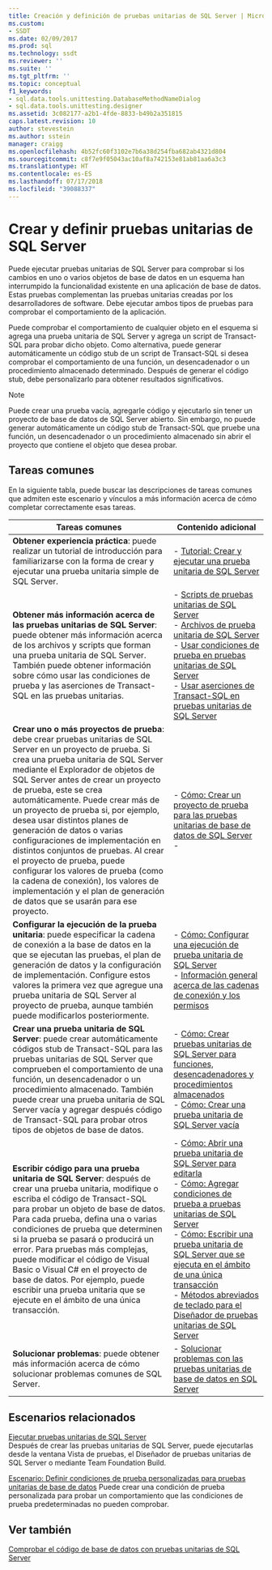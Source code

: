 ```yaml
---
title: Creación y definición de pruebas unitarias de SQL Server | Microsoft Docs
ms.custom:
- SSDT
ms.date: 02/09/2017
ms.prod: sql
ms.technology: ssdt
ms.reviewer: ''
ms.suite: ''
ms.tgt_pltfrm: ''
ms.topic: conceptual
f1_keywords:
- sql.data.tools.unittesting.DatabaseMethodNameDialog
- sql.data.tools.unittesting.designer
ms.assetid: 3c082177-a2b1-4fde-8833-b49b2a351815
caps.latest.revision: 10
author: stevestein
ms.author: sstein
manager: craigg
ms.openlocfilehash: 4b52fc60f3102e7b6a38d254fba682ab4321d804
ms.sourcegitcommit: c8f7e9f05043ac10af8a742153e81ab81aa6a3c3
ms.translationtype: HT
ms.contentlocale: es-ES
ms.lasthandoff: 07/17/2018
ms.locfileid: "39088337"
---
```

# <a name="creating-and-defining-sql-server-unit-tests"></a>Crear y definir pruebas unitarias de SQL Server
Puede ejecutar pruebas unitarias de SQL Server para comprobar si los cambios en uno o varios objetos de base de datos en un esquema han interrumpido la funcionalidad existente en una aplicación de base de datos. Estas pruebas complementan las pruebas unitarias creadas por los desarrolladores de software. Debe ejecutar ambos tipos de pruebas para comprobar el comportamiento de la aplicación.  
  
Puede comprobar el comportamiento de cualquier objeto en el esquema si agrega una prueba unitaria de SQL Server y agrega un script de Transact\-SQL para probar dicho objeto. Como alternativa, puede generar automáticamente un código stub de un script de Transact\-SQL si desea comprobar el comportamiento de una función, un desencadenador o un procedimiento almacenado determinado. Después de generar el código stub, debe personalizarlo para obtener resultados significativos.  
  
> [!NOTE]  
> Puede crear una prueba vacía, agregarle código y ejecutarlo sin tener un proyecto de base de datos de SQL Server abierto. Sin embargo, no puede generar automáticamente un código stub de Transact\-SQL que pruebe una función, un desencadenador o un procedimiento almacenado sin abrir el proyecto que contiene el objeto que desea probar.  
  
## <a name="common-tasks"></a>Tareas comunes  
En la siguiente tabla, puede buscar las descripciones de tareas comunes que admiten este escenario y vínculos a más información acerca de cómo completar correctamente esas tareas.  
  
|Tareas comunes|Contenido adicional|  
|----------------|----------------------|  
|**Obtener experiencia práctica**: puede realizar un tutorial de introducción para familiarizarse con la forma de crear y ejecutar una prueba unitaria simple de SQL Server.|-   [Tutorial: Crear y ejecutar una prueba unitaria de SQL Server](../ssdt/walkthrough-creating-and-running-a-sql-server-unit-test.md)|  
|**Obtener más información acerca de las pruebas unitarias de SQL Server**: puede obtener más información acerca de los archivos y scripts que forman una prueba unitaria de SQL Server. También puede obtener información sobre cómo usar las condiciones de prueba y las aserciones de Transact\-SQL en las pruebas unitarias.|-   [Scripts de pruebas unitarias de SQL Server](../ssdt/scripts-in-sql-server-unit-tests.md)<br />-   [Archivos de prueba unitaria de SQL Server](../ssdt/sql-server-unit-test-files.md)<br />-   [Usar condiciones de prueba en pruebas unitarias de SQL Server](../ssdt/using-test-conditions-in-sql-server-unit-tests.md)<br />-   [Usar aserciones de Transact-SQL en pruebas unitarias de SQL Server](../ssdt/using-transact-sql-assertions-in-sql-server-unit-tests.md)|  
|**Crear uno o más proyectos de prueba**: debe crear pruebas unitarias de SQL Server en un proyecto de prueba. Si crea una prueba unitaria de SQL Server mediante el Explorador de objetos de SQL Server antes de crear un proyecto de prueba, este se crea automáticamente. Puede crear más de un proyecto de prueba si, por ejemplo, desea usar distintos planes de generación de datos o varias configuraciones de implementación en distintos conjuntos de pruebas. Al crear el proyecto de prueba, puede configurar los valores de prueba (como la cadena de conexión), los valores de implementación y el plan de generación de datos que se usarán para ese proyecto.|-   [Cómo: Crear un proyecto de prueba para las pruebas unitarias de base de datos de SQL Server](../ssdt/how-to-create-a-test-project-for-sql-server-database-unit-testing.md)<br />-|  
|**Configurar la ejecución de la prueba unitaria**: puede especificar la cadena de conexión a la base de datos en la que se ejecutan las pruebas, el plan de generación de datos y la configuración de implementación. Configure estos valores la primera vez que agregue una prueba unitaria de SQL Server al proyecto de prueba, aunque también puede modificarlos posteriormente.|-   [Cómo: Configurar una ejecución de prueba unitaria de SQL Server](../ssdt/how-to-configure-sql-server-unit-test-execution.md)<br />-   [Información general acerca de las cadenas de conexión y los permisos](../ssdt/overview-of-connection-strings-and-permissions.md)|  
|**Crear una prueba unitaria de SQL Server**: puede crear automáticamente códigos stub de Transact\-SQL para las pruebas unitarias de SQL Server que comprueben el comportamiento de una función, un desencadenador o un procedimiento almacenado. También puede crear una prueba unitaria de SQL Server vacía y agregar después código de Transact\-SQL para probar otros tipos de objetos de base de datos.|-   [Cómo: Crear pruebas unitarias de SQL Server para funciones, desencadenadores y procedimientos almacenados](../ssdt/how-to-create-unit-tests-for-functions-triggers-stored-procedures.md)<br />-   [Cómo: Crear una prueba unitaria de SQL Server vacía](../ssdt/how-to-create-an-empty-sql-server-unit-test.md)|  
|**Escribir código para una prueba unitaria de SQL Server**: después de crear una prueba unitaria, modifique o escriba el código de Transact\-SQL para probar un objeto de base de datos. Para cada prueba, defina una o varias condiciones de prueba que determinen si la prueba se pasará o producirá un error. Para pruebas más complejas, puede modificar el código de Visual Basic o Visual C\# en el proyecto de base de datos. Por ejemplo, puede escribir una prueba unitaria que se ejecute en el ámbito de una única transacción.|-   [Cómo: Abrir una prueba unitaria de SQL Server para editarla](../ssdt/how-to-open-a-sql-server-unit-test-to-edit.md)<br />-   [Cómo: Agregar condiciones de prueba a pruebas unitarias de SQL Server](../ssdt/how-to-add-test-conditions-to-sql-server-unit-tests.md)<br />-   [Cómo: Escribir una prueba unitaria de SQL Server que se ejecuta en el ámbito de una única transacción](../ssdt/how-to-write-sql-server-unit-test-that-runs-in-single-transaction-scope.md)<br />-   [Métodos abreviados de teclado para el Diseñador de pruebas unitarias de SQL Server](../ssdt/keyboard-shortcuts-for-sql-server-unit-test-designer.md)|  
|**Solucionar problemas**: puede obtener más información acerca de cómo solucionar problemas comunes de SQL Server.|-   [Solucionar problemas con las pruebas unitarias de base de datos en SQL Server](../ssdt/troubleshooting-sql-server-database-unit-testing-issues.md)|  
  
## <a name="related-scenarios"></a>Escenarios relacionados  
[Ejecutar pruebas unitarias de SQL Server](../ssdt/running-sql-server-unit-tests.md)  
Después de crear las pruebas unitarias de SQL Server, puede ejecutarlas desde la ventana Vista de pruebas, el Diseñador de pruebas unitarias de SQL Server o mediante Team Foundation Build.  
  
[Escenario: Definir condiciones de prueba personalizadas para pruebas unitarias de base de datos](http://msdn.microsoft.com/library/dd193282(VS.100).aspx)  
Puede crear una condición de prueba personalizada para probar un comportamiento que las condiciones de prueba predeterminadas no pueden comprobar.  
  
## <a name="see-also"></a>Ver también  
[Comprobar el código de base de datos con pruebas unitarias de SQL Server](../ssdt/verifying-database-code-by-using-sql-server-unit-tests.md)  
  
